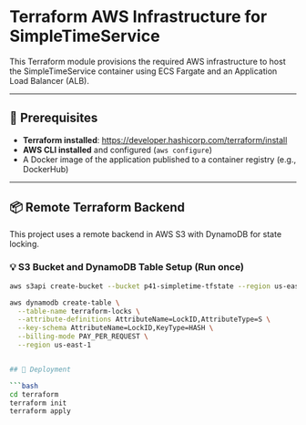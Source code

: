 # Terraform AWS Infrastructure for SimpleTimeService

This Terraform module provisions the required AWS infrastructure to host the SimpleTimeService container using ECS Fargate and an Application Load Balancer (ALB).

---

## 🔧 Prerequisites

- **Terraform installed**: https://developer.hashicorp.com/terraform/install
- **AWS CLI installed** and configured (`aws configure`)
- A Docker image of the application published to a container registry (e.g., DockerHub)

---

## 📦 Remote Terraform Backend

This project uses a remote backend in AWS S3 with DynamoDB for state locking.

### 💡 S3 Bucket and DynamoDB Table Setup (Run once)

```bash
aws s3api create-bucket --bucket p41-simpletime-tfstate --region us-east-1

aws dynamodb create-table \
  --table-name terraform-locks \
  --attribute-definitions AttributeName=LockID,AttributeType=S \
  --key-schema AttributeName=LockID,KeyType=HASH \
  --billing-mode PAY_PER_REQUEST \
  --region us-east-1


## 🚀 Deployment

```bash
cd terraform
terraform init
terraform apply
